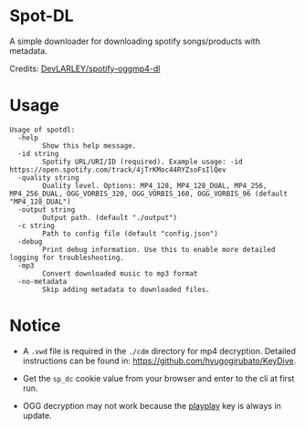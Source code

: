# Spot-DL

A simple downloader for downloading spotify songs/products with metadata.

Credits: [DevLARLEY/spotify-oggmp4-dl](https://github.com/DevLARLEY/spotify-oggmp4-dl)

# Usage

```shell
Usage of spotdl:
  -help
        Show this help message.
  -id string
        Spotify URL/URI/ID (required). Example usage: -id https://open.spotify.com/track/4jTrKMoc44RYZsoFsIlQev
  -quality string
        Quality level. Options: MP4_128, MP4_128_DUAL, MP4_256, MP4_256_DUAL, OGG_VORBIS_320, OGG_VORBIS_160, OGG_VORBIS_96 (default "MP4_128_DUAL")
  -output string
        Output path. (default "./output")
  -c string
        Path to config file (default "config.json")
  -debug
        Print debug information. Use this to enable more detailed logging for troubleshooting.
  -mp3
        Convert downloaded music to mp3 format
  -no-metadata
        Skip adding metadata to downloaded files.
```

# Notice

- A `.vwd` file is required in the `./cdm` directory for mp4 decryption. Detailed instructions can be found in: https://github.com/hyugogirubato/KeyDive.

- Get the `sp_dc` cookie value from your browser and enter to the cli at first run.

- OGG decryption may not work because the [playplay](https://git.gay/uhwot/unplayplay.git) key is always in update.